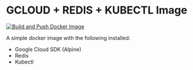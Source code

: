 # GCLOUD + REDIS + KUBECTL Image

[![Build and Push Docker Image](https://github.com/dudizimber/gcloud-kubectl-redis/actions/workflows/build-and-push.yml/badge.svg)](https://github.com/dudizimber/gcloud-kubectl-redis/actions/workflows/build-and-push.yml)

A simple docker image with the following installed:
- Google Cloud SDK (Alpine)
- Redis
- Kubectl
